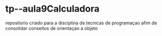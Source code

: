 # tp--aula9Calculadora
repositorio criado para a disciplina de tecnicas de programaçao afim de consolidar conseitos de orientaçao a objeto
